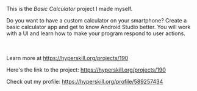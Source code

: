 This is the *Basic Calculator* project I made myself.


<p>Do you want to have a custom calculator on your smartphone? Create a basic calculator app and get to know Android Studio better. You will work with a UI and learn how to make your program respond to user actions.</p><br/><br/>Learn more at <a href="https://hyperskill.org/projects/190?utm_source=ide&utm_medium=ide&utm_campaign=ide&utm_content=project-card">https://hyperskill.org/projects/190</a>

Here's the link to the project: https://hyperskill.org/projects/190

Check out my profile: https://hyperskill.org/profile/589257434